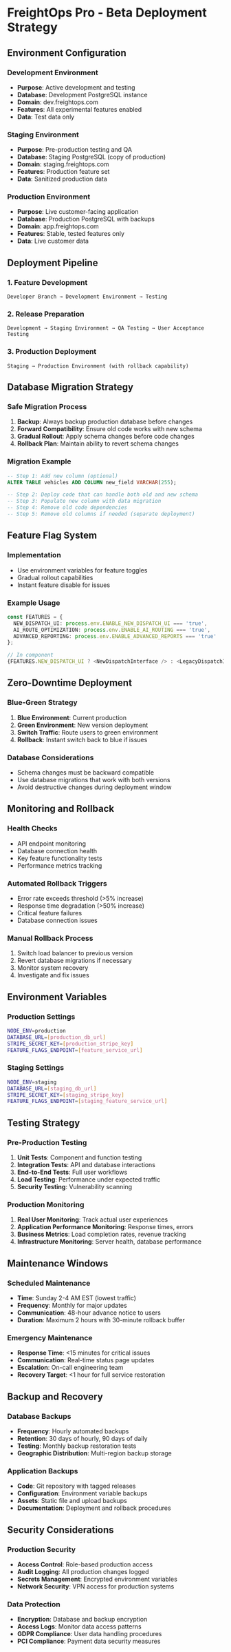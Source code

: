 # FreightOps Pro - Beta Deployment Strategy

## Environment Configuration

### Development Environment
- **Purpose**: Active development and testing
- **Database**: Development PostgreSQL instance
- **Domain**: dev.freightops.com
- **Features**: All experimental features enabled
- **Data**: Test data only

### Staging Environment  
- **Purpose**: Pre-production testing and QA
- **Database**: Staging PostgreSQL (copy of production)
- **Domain**: staging.freightops.com
- **Features**: Production feature set
- **Data**: Sanitized production data

### Production Environment
- **Purpose**: Live customer-facing application
- **Database**: Production PostgreSQL with backups
- **Domain**: app.freightops.com
- **Features**: Stable, tested features only
- **Data**: Live customer data

## Deployment Pipeline

### 1. Feature Development
```
Developer Branch → Development Environment → Testing
```

### 2. Release Preparation
```
Development → Staging Environment → QA Testing → User Acceptance Testing
```

### 3. Production Deployment
```
Staging → Production Environment (with rollback capability)
```

## Database Migration Strategy

### Safe Migration Process
1. **Backup**: Always backup production database before changes
2. **Forward Compatibility**: Ensure old code works with new schema
3. **Gradual Rollout**: Apply schema changes before code changes
4. **Rollback Plan**: Maintain ability to revert schema changes

### Migration Example
```sql
-- Step 1: Add new column (optional)
ALTER TABLE vehicles ADD COLUMN new_field VARCHAR(255);

-- Step 2: Deploy code that can handle both old and new schema
-- Step 3: Populate new column with data migration
-- Step 4: Remove old code dependencies
-- Step 5: Remove old columns if needed (separate deployment)
```

## Feature Flag System

### Implementation
- Use environment variables for feature toggles
- Gradual rollout capabilities
- Instant feature disable for issues

### Example Usage
```typescript
const FEATURES = {
  NEW_DISPATCH_UI: process.env.ENABLE_NEW_DISPATCH_UI === 'true',
  AI_ROUTE_OPTIMIZATION: process.env.ENABLE_AI_ROUTING === 'true',
  ADVANCED_REPORTING: process.env.ENABLE_ADVANCED_REPORTS === 'true'
};

// In component
{FEATURES.NEW_DISPATCH_UI ? <NewDispatchInterface /> : <LegacyDispatchInterface />}
```

## Zero-Downtime Deployment

### Blue-Green Strategy
1. **Blue Environment**: Current production
2. **Green Environment**: New version deployment
3. **Switch Traffic**: Route users to green environment
4. **Rollback**: Instant switch back to blue if issues

### Database Considerations
- Schema changes must be backward compatible
- Use database migrations that work with both versions
- Avoid destructive changes during deployment window

## Monitoring and Rollback

### Health Checks
- API endpoint monitoring
- Database connection health
- Key feature functionality tests
- Performance metrics tracking

### Automated Rollback Triggers
- Error rate exceeds threshold (>5% increase)
- Response time degradation (>50% increase)
- Critical feature failures
- Database connection issues

### Manual Rollback Process
1. Switch load balancer to previous version
2. Revert database migrations if necessary
3. Monitor system recovery
4. Investigate and fix issues

## Environment Variables

### Production Settings
```bash
NODE_ENV=production
DATABASE_URL=[production_db_url]
STRIPE_SECRET_KEY=[production_stripe_key]
FEATURE_FLAGS_ENDPOINT=[feature_service_url]
```

### Staging Settings
```bash
NODE_ENV=staging
DATABASE_URL=[staging_db_url]
STRIPE_SECRET_KEY=[staging_stripe_key]
FEATURE_FLAGS_ENDPOINT=[staging_feature_service_url]
```

## Testing Strategy

### Pre-Production Testing
1. **Unit Tests**: Component and function testing
2. **Integration Tests**: API and database interactions
3. **End-to-End Tests**: Full user workflows
4. **Load Testing**: Performance under expected traffic
5. **Security Testing**: Vulnerability scanning

### Production Monitoring
1. **Real User Monitoring**: Track actual user experiences
2. **Application Performance Monitoring**: Response times, errors
3. **Business Metrics**: Load completion rates, revenue tracking
4. **Infrastructure Monitoring**: Server health, database performance

## Maintenance Windows

### Scheduled Maintenance
- **Time**: Sunday 2-4 AM EST (lowest traffic)
- **Frequency**: Monthly for major updates
- **Communication**: 48-hour advance notice to users
- **Duration**: Maximum 2 hours with 30-minute rollback buffer

### Emergency Maintenance
- **Response Time**: <15 minutes for critical issues
- **Communication**: Real-time status page updates
- **Escalation**: On-call engineering team
- **Recovery Target**: <1 hour for full service restoration

## Backup and Recovery

### Database Backups
- **Frequency**: Hourly automated backups
- **Retention**: 30 days of hourly, 90 days of daily
- **Testing**: Monthly backup restoration tests
- **Geographic Distribution**: Multi-region backup storage

### Application Backups
- **Code**: Git repository with tagged releases
- **Configuration**: Environment variable backups
- **Assets**: Static file and upload backups
- **Documentation**: Deployment and rollback procedures

## Security Considerations

### Production Security
- **Access Control**: Role-based production access
- **Audit Logging**: All production changes logged
- **Secrets Management**: Encrypted environment variables
- **Network Security**: VPN access for production systems

### Data Protection
- **Encryption**: Database and backup encryption
- **Access Logs**: Monitor data access patterns
- **GDPR Compliance**: User data handling procedures
- **PCI Compliance**: Payment data security measures